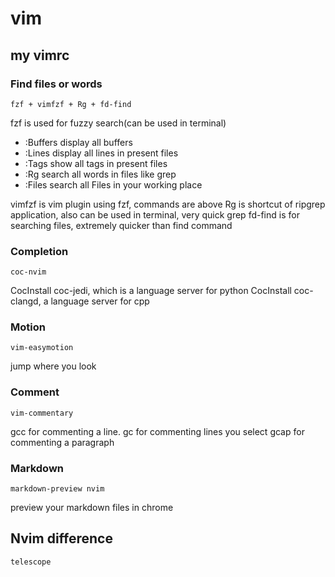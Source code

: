 # vim

## my vimrc

### Find files or words

```
fzf + vimfzf + Rg + fd-find
```

fzf is used for fuzzy search(can be used in terminal)

* :Buffers display all buffers
* :Lines display all lines in present files
* :Tags show all tags in present files
* :Rg search all words in files like grep
* :Files search all Files in your working place

vimfzf is vim plugin using fzf, commands are above Rg is shortcut of ripgrep application, also can be used in terminal, very quick grep fd-find is for searching files, extremely quicker than find command

### Completion

```
coc-nvim
```

CocInstall coc-jedi, which is a language server for python CocInstall coc-clangd, a language server for cpp

### Motion

```
vim-easymotion
```

jump where you look

### Comment

```
vim-commentary
```

gcc for commenting a line. gc for commenting lines you select gcap for commenting a paragraph

### Markdown

```
markdown-preview nvim
```

preview your markdown files in chrome

## Nvim difference

```
telescope
```
